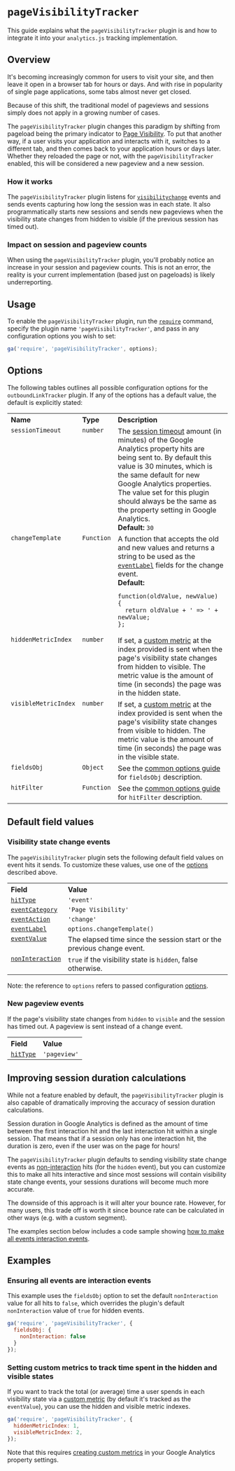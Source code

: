 # `pageVisibilityTracker`

This guide explains what the `pageVisibilityTracker` plugin is and how to integrate it into your `analytics.js` tracking implementation.

## Overview

It's becoming increasingly common for users to visit your site, and then leave it open in a browser tab for hours or days. And with rise in popularity of single page applications, some tabs almost never get closed.

Because of this shift, the traditional model of pageviews and sessions simply does not apply in a growing number of cases.

The `pageVisibilityTracker` plugin changes this paradigm by shifting from pageload being the primary indicator to [Page Visibility](https://developer.mozilla.org/en-US/docs/Web/API/Page_Visibility_API). To put that another way, if a user visits your application and interacts with it, switches to a different tab, and then comes back to your application hours or days later. Whether they reloaded the page or not, with the `pageVisibilityTracker` enabled, this will be considered a new pageview and a new session.

### How it works

The `pageVisibilityTracker` plugin listens for [`visibilitychange`](https://developer.mozilla.org/en-US/docs/Web/Events/visibilitychange) events and sends events capturing how long the session was in each state. It also programmatically starts new sessions and sends new pageviews when the visibility state changes from hidden to visible (if the previous session has timed out).

### Impact on session and pageview counts

When using the `pageVisibilityTracker` plugin, you'll probably notice an increase in your session and pageview counts. This is not an error, the reality is your current implementation (based just on pageloads) is likely underreporting.

## Usage

To enable the `pageVisibilityTracker` plugin, run the [`require`](https://developers.google.com/analytics/devguides/collection/analyticsjs/using-plugins) command, specify the plugin name `'pageVisibilityTracker'`, and pass in any configuration options you wish to set:

```js
ga('require', 'pageVisibilityTracker', options);
```

## Options

The following tables outlines all possible configuration options for the `outboundLinkTracker` plugin. If any of the options has a default value, the default is explicitly stated:

<table>
  <tr valign="top">
    <th align="left">Name</th>
    <th align="left">Type</th>
    <th align="left">Description</th>
  </tr>
  <tr valign="top">
    <td><code>sessionTimeout</code></a></td>
    <td><code>number</code></a></td>
    <td>
      The <a href="https://support.google.com/analytics/answer/2795871">session timeout</a> amount (in minutes) of the Google Analytics property hits are being sent to. By default this value is 30 minutes, which is the same default for new Google Analytics properties. The value set for this plugin should always be the same as the property setting in Google Analytics.<br>
      <strong>Default:</strong> <code>30</code>
  </td>
  </tr>
  <tr valign="top">
    <td><code>changeTemplate</code></a></td>
    <td><code>Function</code></a></td>
    <td>
      A function that accepts the old and new values and returns a string to be used as the <a href="https://developers.google.com/analytics/devguides/collection/analyticsjs/field-reference#eventLabel"><code>eventLabel</code></a> fields for the change event.<br>
      <strong>Default:</strong>
<pre><code>function(oldValue, newValue) {
  return oldValue + ' => ' + newValue;
};</code></pre></td>
    </td>
  </tr>
  <tr valign="top">
    <td><code>hiddenMetricIndex</code></a></td>
    <td><code>number</code></a></td>
    <td>If set, a <a href="https://support.google.com/analytics/answer/2709828">custom metric</a> at the index provided is sent when the page's visibility state changes from hidden to visible. The metric value is the amount of time (in seconds) the page was in the hidden state.</td>
  </tr>
  <tr valign="top">
    <td><code>visibleMetricIndex</code></a></td>
    <td><code>number</code></a></td>
    <td>If set, a <a href="https://support.google.com/analytics/answer/2709828">custom metric</a> at the index provided is sent when the page's visibility state changes from visible to hidden. The metric value is the amount of time (in seconds) the page was in the visible state.</td>
  </tr>
  <tr valign="top">
    <td><code>fieldsObj</code></a></td>
    <td><code>Object</code></a></td>
    <td>See the <a href="/docs/common-options.md#fieldsobj">common options guide</a> for <code>fieldsObj</code> description.</td>
  </tr>
  <tr valign="top">
    <td><code>hitFilter</code></a></td>
    <td><code>Function</code></a></td>
    <td>See the <a href="/docs/common-options.md#hitfilter">common options guide</a> for <code>hitFilter</code> description.</td>
  </tr>
</table>

## Default field values

### Visibility state change events

The `pageVisibilityTracker` plugin sets the following default field values on event hits it sends. To customize these values, use one of the [options](#options) described above.

<table>
  <tr valign="top">
    <th align="left">Field</th>
    <th align="left">Value</th>
  </tr>
  <tr valign="top">
    <td><a href="https://developers.google.com/analytics/devguides/collection/analyticsjs/field-reference#hitType"><code>hitType</code></a></td>
    <td><code>'event'</code></td>
  </tr>
  <tr valign="top">
    <td><a href="https://developers.google.com/analytics/devguides/collection/analyticsjs/field-reference#eventCategory"><code>eventCategory</code></a></td>
    <td><code>'Page Visibility'</code></a></td>
  </tr>
  <tr valign="top">
    <td><a href="https://developers.google.com/analytics/devguides/collection/analyticsjs/field-reference#eventAction"><code>eventAction</code></a></td>
    <td><code>'change'</code></a></td>
  </tr>
  <tr valign="top">
    <td><a href="https://developers.google.com/analytics/devguides/collection/analyticsjs/field-reference#eventLabel"><code>eventLabel</code></a></td>
    <td><code>options.changeTemplate()</code></td>
  </tr>
  <tr valign="top">
    <td><a href="https://developers.google.com/analytics/devguides/collection/analyticsjs/field-reference#eventValue"><code>eventValue</code></a></td>
    <td>The elapsed time since the session start or the previous change event.</td>
  </tr>
  <tr valign="top">
    <td><a href="https://developers.google.com/analytics/devguides/collection/analyticsjs/field-reference#nonInteraction"><code>nonInteraction</code></a></td>
    <td><code>true</code> if the visibility state is <code>hidden</code>, <code<>false</code<> otherwise.</td>
  </tr>
</table>

Note: the reference to `options` refers to passed configuration [options](#options).

### New pageview events

If the page's visibility state changes from `hidden` to `visible` and the session has timed out. A pageview is sent instead of a change event.

<table>
  <tr valign="top">
    <th align="left">Field</th>
    <th align="left">Value</th>
  </tr>
  <tr valign="top">
    <td><a href="https://developers.google.com/analytics/devguides/collection/analyticsjs/field-reference#hitType"><code>hitType</code></a></td>
    <td><code>'pageview'</code></td>
  </tr>
</table>


## Improving session duration calculations

While not a feature enabled by default, the `pageVisibilityTracker` plugin is also capable of dramatically improving the accuracy of session duration calculations.

Session duration in Google Analytics is defined as the amount of time between the first interaction hit and the last interaction hit within a single session. That means that if a session only has one interaction hit, the duration is zero, even if the user was on the page for hours!

The `pageVisibilityTracker` plugin defaults to sending visibility state change events as [non-interaction](https://developers.google.com/analytics/devguides/collection/analyticsjs/events#non-interaction_events) hits (for the `hidden` event), but you can customize this to make all hits interactive and since most sessions will contain visibility state change events, your sessions durations will become much more accurate.

The downside of this approach is it will alter your bounce rate. However, for many users, this trade off is worth it since bounce rate can be calculated in other ways (e.g. with a custom segment).

The examples section below includes a code sample showing [how to make all events interaction events](#ensuring-all-events-are-interaction-events).

## Examples

### Ensuring all events are interaction events

This example uses the `fieldsObj` option to set the default `nonInteraction` value for all hits to `false`, which overrides the plugin's default `nonInteraction` value of `true` for hidden events.

```js
ga('require', 'pageVisibilityTracker', {
  fieldsObj: {
    nonInteraction: false
  }
});
```

### Setting custom metrics to track time spent in the hidden and visible states

If you want to track the total (or average) time a user spends in each visibility state via a [custom metric](https://support.google.com/analytics/answer/2709828) (by default it's tracked as the `eventValue`), you can use the hidden and visible metric indexes.

```js
ga('require', 'pageVisibilityTracker', {
  hiddenMetricIndex: 1,
  visibleMetricIndex: 2,
});
```

Note that this requires [creating custom metrics](https://support.google.com/analytics/answer/2709829) in your Google Analytics property settings.

